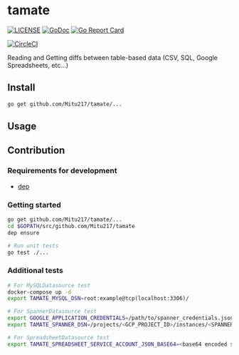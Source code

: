 # tamate

[![LICENSE](https://img.shields.io/badge/license-MIT-blue.svg)](LICENSE)
[![GoDoc](https://godoc.org/github.com/Mitu217/tamate?status.svg)](https://godoc.org/github.com/Mitu217/tamate)
[![Go Report Card](https://goreportcard.com/badge/github.com/Mitu217/tamate)](https://goreportcard.com/report/github.com/Mitu217/tamate)

[![CircleCI](https://circleci.com/gh/Mitu217/tamate.svg?style=svg)](https://circleci.com/gh/Mitu217/tamate)

Reading and Getting diffs between table-based data (CSV, SQL, Google Spreadsheets, etc...)

## Install

```sh
go get github.com/Mitu217/tamate/...
```

## Usage

## Contribution

### Requirements for development

- [dep](https://github.com/golang/dep)

### Getting started

```sh
go get github.com/Mitu217/tamate/...
cd $GOPATH/src/github.com/Mitu217/tamate
dep ensure

# Run unit tests
go test ./...
```

### Additional tests

```bash
# For MySQLDatasource test
docker-compose up -d
export TAMATE_MYSQL_DSN=root:example@tcp(localhost:3306)/

# For SpannerDatasource test
export GOOGLE_APPLICATION_CREDENTIALS=/path/to/spanner_credentials.json
export TAMATE_SPANNER_DSN=/projects/<GCP_PROJECT_ID>/instances/<SPANNER_INSTANCE_ID>/databases/<SPANNER_DATABASE_ID>

# For SpreadsheetDatasource test
export TAMATE_SPREADSHEET_SERVICE_ACCOUNT_JSON_BASE64=<base64 encoded service account key JSON>
```
